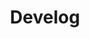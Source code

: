 ---
layout: list
type: category
title: Develog
slug: develog
sidebar: true
order: 0
description: >
  Development
---